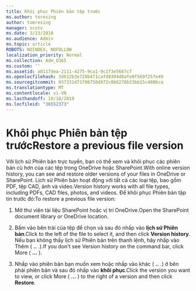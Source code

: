 ```yaml
---
title: Khôi phục Phiên bản tệp trước
ms.author: toresing
author: tomresing
manager: scotv
ms.date: 3/23/2018
ms.audience: Admin
ms.topic: article
ROBOTS: NOINDEX, NOFOLLOW
localization_priority: Normal
ms.collection: Adm_O365
ms.custom: ''
ms.assetid: a8117dea-2111-4275-9ca1-9c1f3e5667cf
ms.openlocfilehash: 3d612b3e729b471cafd8304d8afe0f569f257e49
ms.sourcegitcommit: 037331d71f06750d972c0b6278b23bb15c4806ca
ms.translationtype: MT
ms.contentlocale: vi-VN
ms.lasthandoff: 10/18/2019
ms.locfileid: "36552373"
---
```

# <a name="restore-a-previous-file-version"></a><span data-ttu-id="1579f-102">Khôi phục Phiên bản tệp trước</span><span class="sxs-lookup"><span data-stu-id="1579f-102">Restore a previous file version</span></span>

<span data-ttu-id="1579f-103">Với lịch sử Phiên bản trực tuyến, bạn có thể xem và khôi phục các phiên bản cũ hơn của các tệp trong OneDrive hoặc SharePoint.</span><span class="sxs-lookup"><span data-stu-id="1579f-103">With online version history, you can see and restore older versions of your files in OneDrive or SharePoint.</span></span> <span data-ttu-id="1579f-104">Lịch sử Phiên bản hoạt động với tất cả các loại tệp, bao gồm PDF, tệp CAD, ảnh và video.</span><span class="sxs-lookup"><span data-stu-id="1579f-104">Version history works with all file types, including PDFs, CAD files, photos, and videos.</span></span> <span data-ttu-id="1579f-105">Để khôi phục Phiên bản tập tin trước đó:</span><span class="sxs-lookup"><span data-stu-id="1579f-105">To restore a previous file version:</span></span>
  
1. <span data-ttu-id="1579f-106">Mở thư viện tài liệu SharePoint hoặc vị trí OneDrive.</span><span class="sxs-lookup"><span data-stu-id="1579f-106">Open the SharePoint document library or OneDrive location.</span></span>
    
2. <span data-ttu-id="1579f-107">Bấm vào bên trái của tệp để chọn và sau đó nhấp vào **lịch sử Phiên bản**.</span><span class="sxs-lookup"><span data-stu-id="1579f-107">Click to the left of the file to select it, and then click **Version history**.</span></span> <span data-ttu-id="1579f-108">Nếu bạn không thấy lịch sử Phiên bản trên thanh lệnh, hãy nhấp vào Thêm ( **..** .).</span><span class="sxs-lookup"><span data-stu-id="1579f-108">If you don't see Version history on the command bar, click More ( **...** ).</span></span> 
    
3. <span data-ttu-id="1579f-109">Nhấp vào phiên bản bạn muốn xem hoặc nhấp vào khác ( **..** .) ở bên phải phiên bản và sau đó nhấp vào **khôi phục**.</span><span class="sxs-lookup"><span data-stu-id="1579f-109">Click the version you want to view, or click More ( **...** ) to the right of a version and then click **Restore**.</span></span>
    

